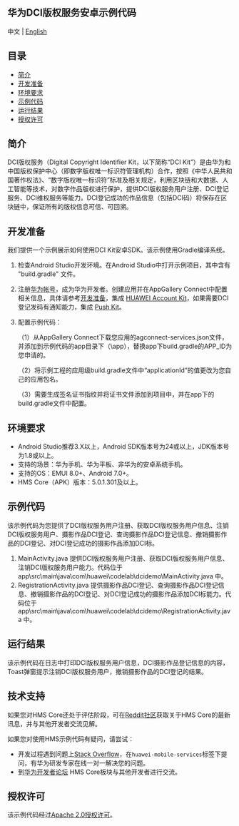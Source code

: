 ## 华为DCI版权服务安卓示例代码

中文 | [English](README.md)

## 目录

* [简介](#简介)
* [开发准备](#开发准备)
* [环境要求](#环境要求)
* [示例代码](#示例代码)
* [运行结果](#运行结果)
* [授权许可](#授权许可)

简介
------------

DCI版权服务（Digital Copyright Identifier Kit，以下简称“DCI Kit”）是由华为和中国版权保护中心（即数字版权唯一标识符管理机构）合作，按照《中华人民共和国著作权法》、“数字版权唯一标识符”标准及相关规定，利用区块链和大数据、人工智能等技术，对数字作品版权进行保护，提供DCI版权服务用户注册、DCI登记服务、DCI维权服务等能力。DCI登记成功的作品信息（包括DCI码）将保存在区块链中，保证所有的版权信息可信、可回溯。
## 开发准备

我们提供一个示例展示如何使用DCI Kit安卓SDK。该示例使用Gradle编译系统。

1. 检查Android Studio开发环境。在Android Studio中打开示例项目，其中含有 "build.gradle" 文件。

2. 注册[华为帐号](https://developer.huawei.com/consumer/cn/)，成为华为开发者。创建应用并在AppGallery Connect中配置相关信息，具体请参考[开发准备](https://developer.huawei.com/consumer/cn/doc/development/HMSCore-Guides/config-agc-0000001050196065)，集成 [HUAWEI Account Kit](https://developer.huawei.com/consumer/cn/hms/huawei-accountkit)，如果需要DCI登记发码有通知能力，集成 [Push Kit](https://developer.huawei.com/consumer/cn/hms/huawei-pushkit)。

3. 配置示例代码：

   （1）从AppGallery Connect下载您应用的agconnect-services.json文件，并添加到示例代码的app目录下（\app），替换app下build.gradle的APP_ID为您申请的。

   （2）将示例工程的应用级build.gradle文件中“applicationId”的值更改为您自己的应用包名。

   （3）需要生成签名证书指纹并将证书文件添加到项目中，并在app下的build.gradle文件中配置。

## 环境要求

- Android Studio推荐3.X以上，Android SDK版本号为24或以上，JDK版本号为1.8或以上。
- 支持的场景：华为手机、华为平板、非华为的安卓系统手机。
- 支持的OS：EMUI 8.0+、Android 7.0+。
- HMS Core（APK）版本：5.0.1.301及以上。

## 示例代码

该示例代码为您提供了DCI版权服务用户注册、获取DCI版权服务用户信息、注销DCI版权服务用户、摄影作品DCI登记、查询摄影作品DCI登记信息、撤销摄影作品的DCI登记、对DCI登记成功的摄影作品添加DCI标。

1. MainActivity.java 提供DCI版权服务用户注册、获取DCI版权服务用户信息、注销DCI版权服务用户能力。代码位于app\src\main\java\com\huawei\codelab\dcidemo\MainActivity.java 中。
2. RegistrationActivity.java  提供摄影作品DCI登记、查询摄影作品DCI登记信息、撤销摄影作品的DCI登记、对DCI登记成功的摄影作品添加DCI标能力。代码位于app\src\main\java\com\huawei\codelab\dcidemo\RegistrationActivity.java 中。

## 运行结果

该示例代码在日志中打印DCI版权服务用户信息，DCI摄影作品登记信息的内容，Toast弹窗提示注销DCI版权服务用户，撤销摄影作品的DCI登记的结果。

## 技术支持

如果您对HMS Core还处于评估阶段，可在[Reddit社区](https://www.reddit.com/r/HuaweiDevelopers/)获取关于HMS Core的最新讯息，并与其他开发者交流见解。

如果您对使用HMS示例代码有疑问，请尝试：

- 开发过程遇到问题上[Stack Overflow](https://stackoverflow.com/questions/tagged/huawei-mobile-services)，在`huawei-mobile-services`标签下提问，有华为研发专家在线一对一解决您的问题。
- 到[华为开发者论坛](https://developer.huawei.com/consumer/cn/forum/blockdisplay?fid=18) HMS Core板块与其他开发者进行交流。

## 授权许可

该示例代码经过[Apache 2.0授权许可](http://www.apache.org/licenses/LICENSE-2.0)。